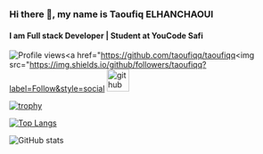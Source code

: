 ### Hi there 👋, my name is Taoufiq ELHANCHAOUI
####  I am Full stack Developer | Student at YouCode Safi


![Profile views](https://gpvc.arturio.dev/taoufiqq)<a href="https://github.com/taoufiqq/taoufiqq<img src="https://img.shields.io/github/followers/taoufiqq?label=Follow&style=social</a> 
[<img src='https://cdn.jsdelivr.net/npm/simple-icons@3.0.1/icons/github.svg' alt='github' height='40'>](https://github.com/taoufiqq)  

[![trophy](https://github-profile-trophy.vercel.app/?username=taoufiqq)](https://github.com/ryo-ma/github-profile-trophy)

[![Top Langs](https://github-readme-stats.vercel.app/api/top-langs/?username=taoufiqq)](https://github.com/anuraghazra/github-readme-stats)

![GitHub stats](https://github-readme-stats.vercel.app/api?username=taoufiqq&show_icons=true)  


